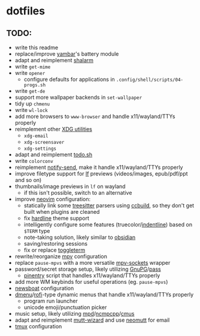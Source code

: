 # dotfiles

## TODO:
- write this readme
- replace/improve [yambar](https://codeberg.org/dnkl/yambar)'s battery module
- adapt and reimplement [shalarm](https://github.com/jahendrie/shalarm)
- write `get-mime`
- write `opener`
  - configure defaults for applications in `.config/shell/scripts/04-progs.sh`
- write `get-de`
- support more wallpaper backends in `set-wallpaper`
- tidy up `chmenu`
- write `wl-lock`
- add more browsers to `www-browser` and handle x11/wayland/TTYs properly
- reimplement other [XDG utilities](https://www.freedesktop.org/wiki/Software/xdg-utils/)
  - `xdg-email`
  - `xdg-screensaver`
  - `xdg-settings`
- adapt and reimplement [todo.sh](https://github.com/todotxt/todo.txt-cli/blob/master/todo.sh)
- write `colorconv`
- reimplement [notify-send](https://www.man.page/1/notify-send), make it handle x11/wayland/TTYs properly
- improve filetype support for [lf](https://github.com/gokcehan/lf) previews (videos/images, epub/pdf/ppt and so on)
- thumbnails/image previews in `lf` on wayland
  - if this isn't possible, switch to an alternative
- improve [neovim](https://neovim.io) configuration:
  - statically link some [treesitter](https://tree-sitter.github.io/tree-sitter) parsers using [ccbuild](https://github.com/antares-linux/ccbuild), so they don't get built when plugins are cleaned
  - fix [hardline](https://github.com/ojroques/nvim-hardline) theme support
  - intelligently configure some features (truecolor/[indentline](https://github.com/lukas-reineke/indent-blankline.nvim)) based on `$TERM` type
  - note-taking solution, likely similar to [obsidian](https://github.com/epwalsh/obsidian.nvim)
  - saving/restoring sessions
  - fix or replace [toggleterm](https://github.com/akinsho/toggleterm.nvim)
- rewrite/reorganize [mpv](https://github.com/mpv-player/mpv) configuration
- replace `pause-mpvs` with a more versatile [mpv-sockets](https://github.com/wis/mpvSockets) wrapper
- password/secret storage setup, likely utilizing [GnuPG](https://gnupg.org)/[pass](https://www.passwordstore.org)
  - [pinentry](https://www.gnupg.org/related_software/pinentry) script that handles x11/wayland/TTYs properly
- add more WM keybinds for useful operations (eg. `pause-mpvs`)
- [newsboat](https://newsboat.org) configuration
- [dmenu](https://tools.suckless.org/dmenu)/[rofi](https://github.com/davatorium/rofi)-type dynamic menus that handle x11/wayland/TTYs properly
  - program run launcher
  - unicode emoji/punctuation picker
- music setup, likely utilizing [mpd](https://www.musicpd.org)/[ncmpcpp](https://github.com/ncmpcpp/ncmpcpp)/[cmus](https://cmus.github.io)
- adapt and reimplement [mutt-wizard](https://muttwizard.com) and use [neomutt](https://neomutt.org) for email
- [tmux](https://github.com/tmux/tmux) configuration
